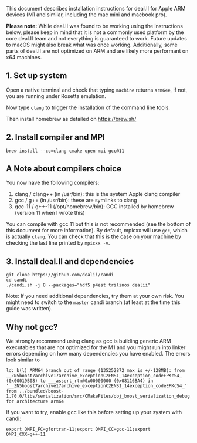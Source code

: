 This document describes installation instructions for deal.II for Apple ARM devices (M1 and similar, including the mac mini and macbook pro).

**Please note:**
While deal.II was found to be working using the instructions below, please keep in mind that it is not a commonly used platform by the core deal.II team and not everything is guaranteed to work. Future updates to macOS might also break what was once working. Additionally, some parts of deal.II are not optimized on ARM and are likely more performant on x64 machines.

## 1. Set up system

Open a native terminal and check that typing ``machine`` returns ``arm64e``, if not, you are running under Rosetta emulation. 

Now type ``clang`` to trigger the installation of the command line tools.

Then install homebrew as detailed on https://brew.sh/

## 2. Install compiler and MPI

``brew install --cc=clang cmake open-mpi gcc@11``

## A Note about compilers choice

You now have the following compilers:
1. clang / clang++ (in /usr/bin): this is the system Apple clang compiler
2. gcc / g++ (in /usr/bin): these are symlinks to clang
3. gcc-11 / g++-11 (/opt/homebrew/bin): GCC installed by homebrew (version 11 when I wrote this)

You can compile with gcc 11 but this is not recommended (see the bottom of this document for more information). By default, mpicxx will use ``gcc``, which is actually ``clang``. You can check that this is the case on your machine by checking the last line printed by ``mpicxx -v``.

## 3. Install deal.II and dependencies

```
git clone https://github.com/dealii/candi
cd candi
./candi.sh -j 8 --packages="hdf5 p4est trilinos dealii"
```
Note: If you need additional dependencies, try them at your own risk. You might need to switch to the ``master`` candi branch (at least at the time this guide was written).


## Why not gcc?

We strongly recommend using clang as gcc is building generic ARM executables that are not optimized for the M1 and you might run into linker errors depending on how many dependencies you have enabled. The errors look similar to
```
ld: b(l) ARM64 branch out of range (135252872 max is +/-128MB): from __ZN5boost7archive17archive_exceptionC2ENS1_14exception_codeEPKcS4_ (0x00019B08) to ___assert_rtn@0x00000000 (0x08116BA4) in '__ZN5boost7archive17archive_exceptionC2ENS1_14exception_codeEPKcS4_' from ../bundled/boost-1.70.0/libs/serialization/src/CMakeFiles/obj_boost_serialization_debug.dir/archive_exception.cpp.o for architecture arm64
```
If you want to try, enable gcc like this before setting up your system with candi:
```
export OMPI_FC=gfortran-11;export OMPI_CC=gcc-11;export OMPI_CXX=g++-11
```
